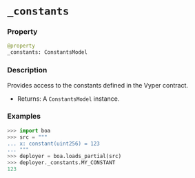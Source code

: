 # `_constants`

### Property

```python
@property
_constants: ConstantsModel
```

### Description

Provides access to the constants defined in the Vyper contract.

- Returns: A `ConstantsModel` instance.

### Examples

```python
>>> import boa
>>> src = """
... x: constant(uint256) = 123
... """
>>> deployer = boa.loads_partial(src)
>>> deployer._constants.MY_CONSTANT
123
```
